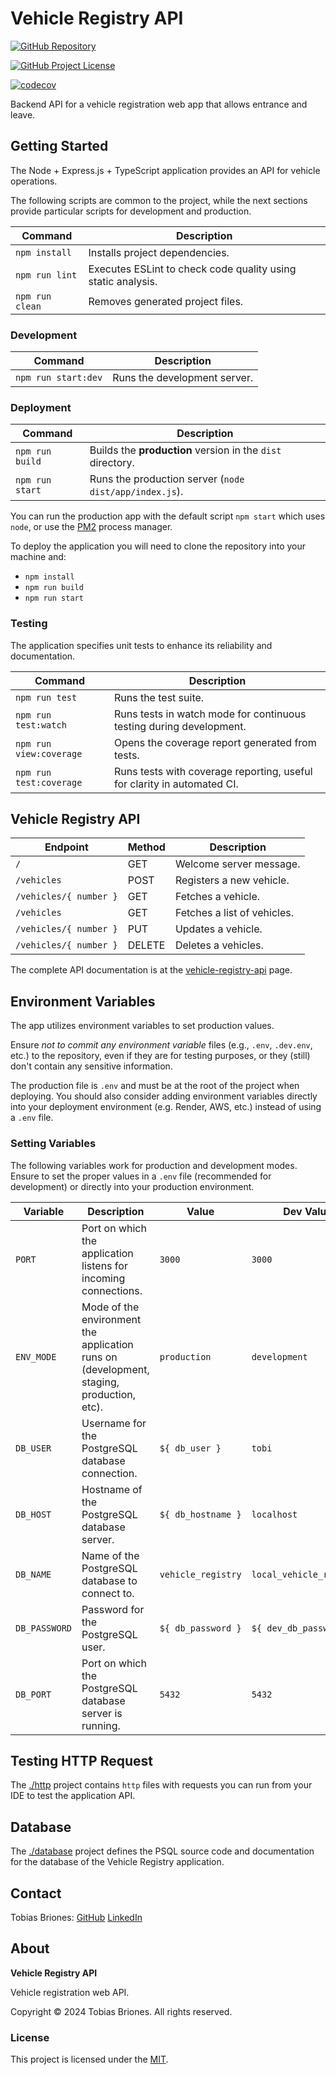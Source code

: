 # Vehicle Registry API

[![GitHub Repository](https://img.shields.io/static/v1?label=GITHUB&message=REPOSITORY&labelColor=555&color=0277bd&style=for-the-badge&logo=GITHUB)](https://github.com/tobiasbriones/vehicle-registry-api)

[![GitHub Project License](https://img.shields.io/github/license/tobiasbriones/vehicle-registry-api.svg?style=flat-square)](https://github.com/tobiasbriones/vehicle-registry-api/blob/main/LICENSE)

[![codecov](https://codecov.io/github/tobiasbriones/vehicle-registry-api/branch/main/graph/badge.svg?token=LA2I0K5SLI)](https://codecov.io/github/tobiasbriones/vehicle-registry-api)

Backend API for a vehicle registration web app that allows entrance and leave.

## Getting Started

The Node + Express.js + TypeScript application provides an API for vehicle
operations.

The following scripts are common to the project, while the next sections provide
particular scripts for development and production.

| Command         | Description                                                  |
|-----------------|--------------------------------------------------------------|
| `npm install`   | Installs project dependencies.                               |
| `npm run lint`  | Executes ESLint to check code quality using static analysis. |
| `npm run clean` | Removes generated project files.                             |

### Development

| Command             | Description                  |
|---------------------|------------------------------|
| `npm run start:dev` | Runs the development server. |

### Deployment

| Command         | Description                                                |
|-----------------|------------------------------------------------------------|
| `npm run build` | Builds the **production** version in the `dist` directory. |
| `npm run start` | Runs the production server (`node dist/app/index.js`).     |

You can run the production app with the default script `npm start` which uses
`node`, or use the [PM2](https://www.npmjs.com/package/pm2) process manager.

To deploy the application you will need to clone the repository into your
machine and:

- `npm install`
- `npm run build`
- `npm run start`

### Testing

The application specifies unit tests to enhance its reliability and
documentation.

| Command                 | Description                                                             |
|-------------------------|-------------------------------------------------------------------------|
| `npm run test`          | Runs the test suite.                                                    |
| `npm run test:watch`    | Runs tests in watch mode for continuous testing during development.     |
| `npm run view:coverage` | Opens the coverage report generated from tests.                         |
| `npm run test:coverage` | Runs tests with coverage reporting, useful for clarity in automated CI. |

## Vehicle Registry API

| Endpoint               | Method | Description                 |
|------------------------|--------|-----------------------------|
| `/`                    | GET    | Welcome  server message.    |
| `/vehicles`            | POST   | Registers a new vehicle.    |
| `/vehicles/{ number }` | GET    | Fetches a vehicle.          |
| `/vehicles`            | GET    | Fetches a list of vehicles. |
| `/vehicles/{ number }` | PUT    | Updates a vehicle.          |
| `/vehicles/{ number }` | DELETE | Deletes a vehicles.         |

The complete API documentation is
at the [vehicle-registry-api](docs/vehicle-registry-api.md) page.

## Environment Variables

The app utilizes environment variables to set production values.

Ensure *not to commit any environment variable* files (e.g., `.env`, `.dev.env`,
etc.) to the repository, even if they are for testing purposes, or they (still)
don't contain any sensitive information.

The production file is `.env` and must be at the root of the project when
deploying. You should also consider adding environment variables directly into
your deployment environment (e.g. Render, AWS, etc.) instead of using a
`.env` file.

### Setting Variables

The following variables work for production and development modes. Ensure to set
the proper values in a `.env` file (recommended for development) or directly
into your production environment.

| Variable      | Description                                                                              | Value              | Dev Value                |
|---------------|------------------------------------------------------------------------------------------|--------------------|--------------------------|
| `PORT`        | Port on which the application listens for incoming connections.                          | `3000`             | `3000`                   |
| `ENV_MODE`    | Mode of the environment the application runs on (development, staging, production, etc). | `production`       | `development`            |
| `DB_USER`     | Username for the PostgreSQL database connection.                                         | `${ db_user }`     | `tobi`                   |
| `DB_HOST`     | Hostname of the PostgreSQL database server.                                              | `${ db_hostname }` | `localhost`              |
| `DB_NAME`     | Name of the PostgreSQL database to connect to.                                           | `vehicle_registry` | `local_vehicle_registry` |
| `DB_PASSWORD` | Password for the PostgreSQL user.                                                        | `${ db_password }` | `${ dev_db_password }`   |
| `DB_PORT`     | Port on which the PostgreSQL database server is running.                                 | `5432`             | `5432`                   |

## Testing HTTP Request

The [./http](http) project contains `http` files with requests you can run from
your IDE to test the application API.

## Database

The [./database](database) project defines the PSQL source code and
documentation for the database of the Vehicle Registry application.

## Contact

Tobias Briones: [GitHub](https://github.com/tobiasbriones)
[LinkedIn](https://linkedin.com/in/tobiasbriones)

## About

**Vehicle Registry API**

Vehicle registration web API.

Copyright © 2024 Tobias Briones. All rights reserved.

### License

This project is licensed under the [MIT](LICENSE).

